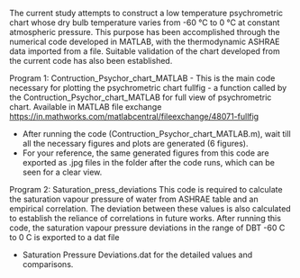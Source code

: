 The current study attempts to construct a low temperature psychrometric chart whose dry bulb temperature varies from -60 °C to 0 °C at 
constant atmospheric pressure. This purpose has been accomplished through the numerical code developed in MATLAB, with the thermodynamic 
ASHRAE data imported from a file. Suitable validation of the chart developed from the current code has also been established.

Program 1: Contruction_Psychor_chart_MATLAB - This is the main code necessary for plotting the psychrometric chart
fullfig - a function called by the Contruction_Psychor_chart_MATLAB for full  view of psychrometric chart. Available in 
MATLAB file exchange https://in.mathworks.com/matlabcentral/fileexchange/48071-fullfig
- After running the code (Contruction_Psychor_chart_MATLAB.m), wait till all the necessary figures and plots are generated (6 figures). 
- For your reference, the same generated figures from this code are exported as .jpg files in the folder after the 
code runs, which can be seen for a clear view. 

Program 2: Saturation_press_deviations 
This code is required to calculate the saturation vapour pressure of water from ASHRAE table and an empirical correlation. The deviation
between these values is also calculated to establish the reliance of correlations in future works.
After running this code, the saturation vapour pressure deviations in the range of DBT -60 C to 0 C is exported to a dat file 
- Saturation Pressure Deviations.dat for the detailed values and comparisons. 
